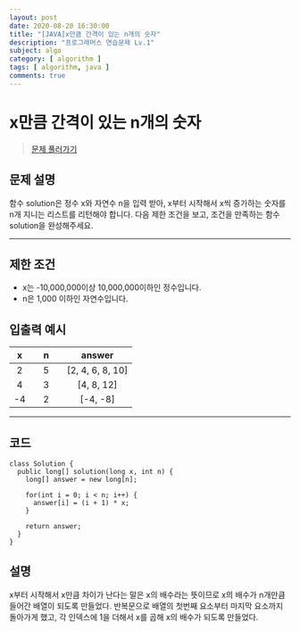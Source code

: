 ```yaml
---
layout: post
date: 2020-08-20 16:30:00
title: "[JAVA]x만큼 간격이 있는 n개의 숫자"
description: "프로그래머스 연습문제 Lv.1"
subject: algo
category: [ algorithm ]
tags: [ algorithm, java ]
comments: true
---
```


# x만큼 간격이 있는 n개의 숫자

> [문제 풀러가기](programmers.co.kr/learn/courses/30/lessons/12954)

## 문제 설명
함수 solution은 정수 x와 자연수 n을 입력 받아, x부터 시작해서 x씩 증가하는 숫자를 n개 지니는 리스트를 리턴해야 합니다. 다음 제한 조건을 보고, 조건을 만족하는 함수 solution을 완성해주세요.

---

## 제한 조건
+ x는 -10,000,000이상 10,000,000이하인 정수입니다.
+ n은 1,000 이하인 자연수입니다.

## 입출력 예시

| <center> x || <center> n || <center> answer |
|---|---|---|---|---|
| <center> 2 || <center> 5 || <center> [2, 4, 6, 8, 10] |
| <center> 4 || <center> 3 || <center> [4, 8, 12] |
| <center> -4 || <center> 2 || <center> [-4, -8] |

---

## 코드

```
class Solution {
  public long[] solution(long x, int n) {
    long[] answer = new long[n];

    for(int i = 0; i < n; i++) {
      answer[i] = (i + 1) * x;
    }

    return answer;
  }
}
```

## 설명

x부터 시작해서 x만큼 차이가 난다는 말은 x의 배수라는 뜻이므로 x의 배수가 n개만큼 들어간 배열이 되도록 만들었다.
반복문으로 배열의 첫번째 요소부터 마지막 요소까지 돌아가게 했고, 각 인덱스에 1을 더해서 x를 곱해 x의 배수가 되도록 만들었다.
